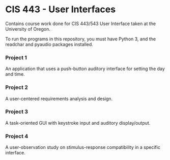 # CIS 443 - User Interfaces

Contains course work done for CIS 443/543 User Interface taken at the University of Oregon.

To run the programs in this repository, you must have Python 3, and the readchar and pyaudio packages installed.

### Project 1
An application that uses a push-button auditory interface for setting the day and time.

### Project 2
A user-centered requirements analysis and design.

### Project 3
A task-oriented GUI with keystroke input and auditory display/output.

### Project 4
A user-observation study on stimulus-response compatibility in a specific interface.

